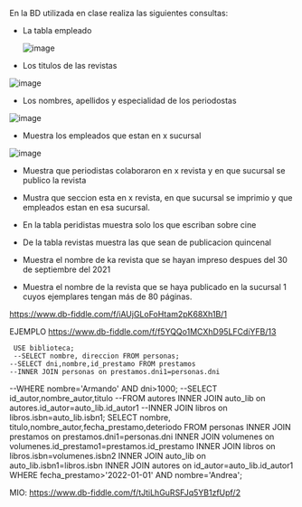En la BD utilizada en clase realiza las siguientes consultas:

* La tabla empleado

  ![image](https://user-images.githubusercontent.com/103066775/170727405-20066e8c-747a-4d1f-9e13-c1e711208ffd.png)



* Los titulos de las revistas

![image](https://user-images.githubusercontent.com/103066775/170727741-052a4990-988d-4a11-81d9-19ba1716a3c5.png)




* Los nombres, apellidos y especialidad de los periodostas

![image](https://user-images.githubusercontent.com/103066775/170728113-f08f76d4-8a18-4bf5-a32a-d844696f3072.png)



* Muestra los empleados que estan en x sucursal


![image](https://user-images.githubusercontent.com/103066775/170733739-597229e8-b399-436c-a0df-dfe224283fbc.png)



* Muestra que periodistas colaboraron en x revista y en que sucursal se publico la revista

  


* Mustra que seccion esta en x revista, en que sucursal se imprimio y que empleados estan en esa sucursal.
* En la tabla peridistas muestra solo los que escriban sobre cine
* De la tabla revistas muestra las que sean de publicacion quincenal
* Muestra el nombre de ka revista que se hayan impreso despues del 30 de septiembre del 2021
* Muestra el nombre de la revista que se haya publicado en la sucursal 1 cuyos ejemplares tengan más de 80 páginas.

https://www.db-fiddle.com/f/iAUjGLoFoHtam2pK68Xh1B/1

EJEMPLO
https://www.db-fiddle.com/f/f5YQQo1MCXhD95LFCdiYFB/13



     USE biblioteca;
     --SELECT nombre, direccion FROM personas;
    --SELECT dni,nombre,id_prestamo FROM prestamos
    --INNER JOIN personas on prestamos.dni1=personas.dni
   --WHERE nombre='Armando' AND dni>1000; 
   --SELECT id_autor,nombre_autor,titulo 
   --FROM autores INNER JOIN auto_lib on autores.id_autor=auto_lib.id_autor1 
   --INNER JOIN libros on libros.isbn=auto_lib.isbn1;
     SELECT nombre, titulo,nombre_autor,fecha_prestamo,deteriodo FROM personas 
   INNER JOIN prestamos on prestamos.dni1=personas.dni 
    INNER JOIN volumenes on volumenes.id_prestamo1=prestamos.id_prestamo 
    INNER JOIN libros on libros.isbn=volumenes.isbn2 
    INNER JOIN auto_lib on auto_lib.isbn1=libros.isbn 
    INNER JOIN autores on id_autor=auto_lib.id_autor1
    WHERE fecha_prestamo>'2022-01-01' AND nombre='Andrea';
    
    
   MIO: https://www.db-fiddle.com/f/tJtiLhGuRSFJq5YB1zfUpf/2

